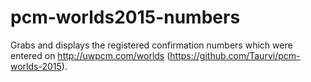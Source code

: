 # pcm-worlds2015-numbers
Grabs and displays the registered confirmation numbers which were entered on http://uwpcm.com/worlds (https://github.com/Taurvi/pcm-worlds-2015).
